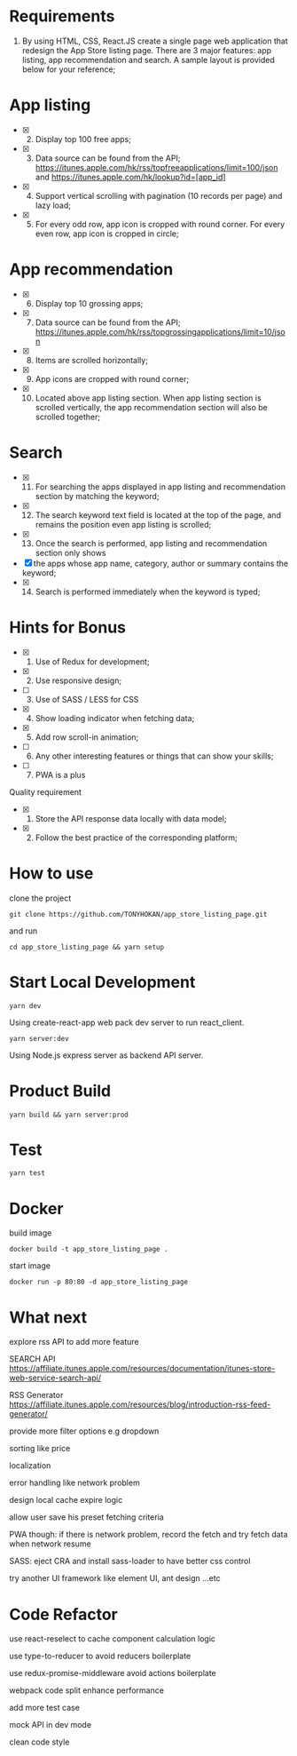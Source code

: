 # Requirements
1. By using HTML, CSS, React.JS create a single page web application that redesign the
App Store listing page. There are 3 major features: app listing, app recommendation
and search. A sample layout is provided below for your reference;

# App listing
- [x] 2. Display top 100 free apps;
- [x] 3. Data source can be found from the API;
https://itunes.apple.com/hk/rss/topfreeapplications/limit=100/json and
https://itunes.apple.com/hk/lookup?id=[app_id]
- [x] 4. Support vertical scrolling with pagination (10 records per page) and lazy load;
- [x] 5. For every odd row, app icon is cropped with round corner. For every even row, app
icon is cropped in circle;

# App recommendation
- [x] 6. Display top 10 grossing apps;
- [x] 7. Data source can be found from the API;
https://itunes.apple.com/hk/rss/topgrossingapplications/limit=10/json
- [x] 8. Items are scrolled horizontally;
- [x] 9. App icons are cropped with round corner;
- [x] 10. Located above app listing section. When app listing section is scrolled vertically, the
app recommendation section will also be scrolled together;

# Search
- [x] 11. For searching the apps displayed in app listing and recommendation section by matching the keyword;
- [x] 12. The search keyword text field is located at the top of the page, and remains the position even app listing is scrolled;
- [x] 13. Once the search is performed, app listing and recommendation section only shows
- [x] the apps whose app name, category, author or summary contains the keyword;
- [x] 14. Search is performed immediately when the keyword is typed;

# Hints​​ for ​​Bonus
- [x] 1. Use of Redux for development;
- [x] 2. Use responsive design;
- [ ] 3. Use of SASS / LESS for CSS
- [x] 4. Show loading indicator when fetching data;
- [x] 5. Add row scroll-in animation;
- [ ] 6. Any other interesting features or things that can show your skills;
- [ ] 7. PWA is a plus

Quality requirement
- [x] 1. Store the API response data locally with data model;
- [x] 2. Follow the best practice of the corresponding platform;
# How to use
clone the project

`git clone https://github.com/TONYHOKAN/app_store_listing_page.git`

and run

`cd app_store_listing_page && yarn setup`

# Start Local Development
`yarn dev`

Using create-react-app web pack dev server to run react_client.

`yarn server:dev`

 Using Node.js express server as backend API server. 

# Product Build
`yarn build && yarn server:prod`

# Test
`yarn test`

# Docker
build image

`docker build -t app_store_listing_page .`

start image

`docker run -p 80:80 -d app_store_listing_page`

# What next

explore rss API to add more feature

SEARCH API
https://affiliate.itunes.apple.com/resources/documentation/itunes-store-web-service-search-api/

RSS Generator
https://affiliate.itunes.apple.com/resources/blog/introduction-rss-feed-generator/

provide more filter options e.g dropdown

sorting like price

localization

error handling like network problem

design local cache expire logic

allow user save his preset fetching criteria

PWA though: if there is network problem, record the fetch and try fetch data when  network resume

SASS: eject CRA and install sass-loader to have better css control

try another UI framework like element UI, ant design ...etc

# Code Refactor
use react-reselect to cache component calculation logic 

use type-to-reducer to avoid reducers boilerplate 

use redux-promise-middleware avoid actions boilerplate 

webpack code split enhance performance

add more test case

mock API in dev mode

clean code style

